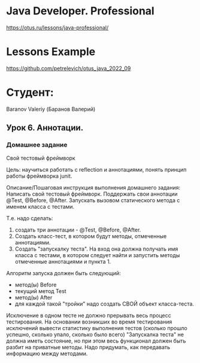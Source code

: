 # Java Developer. Professional
https://otus.ru/lessons/java-professional/
# Lessons Example
https://github.com/petrelevich/otus_java_2022_09

# Студент:
Baranov Valeriy (Баранов Валерий)


## Урок 6. Аннотации.

### Домашнее задание
Свой тестовый фреймворк

Цель:
научиться работать с reflection и аннотациями, понять принцип работы фреймворка junit.

Описание/Пошаговая инструкция выполнения домашнего задания:
Написать свой тестовый фреймворк.
Поддержать свои аннотации @Test, @Before, @After.
Запускать вызовом статического метода с именем класса с тестами.

Т.е. надо сделать:
1. создать три аннотации - @Test, @Before, @After.
2. Создать класс-тест, в котором будут методы, отмеченные аннотациями.
3. Создать "запускалку теста". На вход она должна получать имя класса с тестами, в котором следует найти и запустить методы отмеченные аннотациями и пункта 1.

Алгоритм запуска должен быть следующий:
- метод(ы) Before
- текущий метод Test
- метод(ы) After
- для каждой такой "тройки" надо создать СВОЙ объект класса-теста.

Исключение в одном тесте не должно прерывать весь процесс тестирования.
На основании возникших во время тестирования исключений вывести статистику выполнения тестов (сколько прошло успешно, сколько упало, сколько было всего)
"Запускалка теста" не должна иметь состояние, но при этом весь функционал должен быть разбит на приватные методы.
Надо придумать, как передавать информацию между методами.